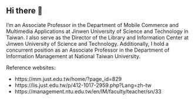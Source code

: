 ## Hi there 👋
 
I’m an Associate Professor in the Department of Mobile Commerce and Multimedia Applications at Jinwen University of Science and Technology in Taiwan.
I also serve as the Director of the Library and Information Center at Jinwen University of Science and Technology.
Additionally, I hold a concurrent position as an Associate Professor in the Department of Information Management at National Taiwan University.

Reference websites:
<ul>
<li>
https://mm.just.edu.tw/home/?page_id=829 
</li>
<li>
https://lis.just.edu.tw/p/412-1017-2959.php?Lang=zh-tw
</li>
<li>
https://management.ntu.edu.tw/en/IM/faculty/teacher/sn/33
</li>
</ul>
